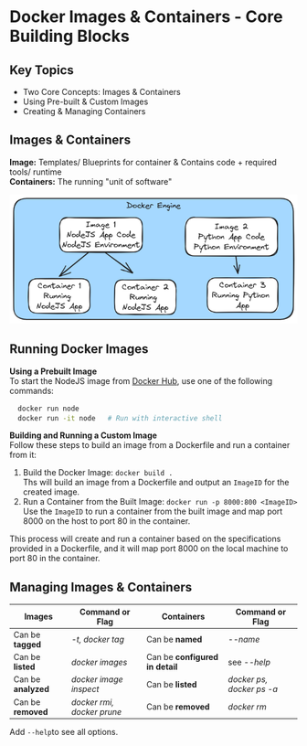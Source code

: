 # Docker Images & Containers - Core Building Blocks

## Key Topics

- Two Core Concepts: Images & Containers
- Using Pre-built & Custom Images
- Creating & Managing Containers

## Images & Containers

**Image:** Templates/ Blueprints for container & Contains code + required tools/ runtime<br />
**Containers:** The running "unit of software"

![docker_engine](./docs/image-container.excalidraw.png)

## Running Docker Images

**Using a Prebuilt Image**<br />
To start the NodeJS image from [Docker Hub](https://hub.docker.com/_/node), use one of the following commands:

```bash
  docker run node
  docker run -it node   # Run with interactive shell
```

**Building and Running a Custom Image**<br />
Follow these steps to build an image from a Dockerfile and run a container from it:

1. Build the Docker Image: `docker build .`<br />
   Ths will build an image from a Dockerfile and output an `ImageID` for the created image.<br />
2. Run a Container from the Built Image: `docker run -p 8000:800 <ImageID>`<br />
   Use the `ImageID` to run a container from the built image and map port 8000 on the host to port 80 in the container.

This process will create and run a container based on the specifications provided in a Dockerfile, and it will map port 8000 on the local machine to port 80 in the container.

## Managing Images & Containers

| Images              | Command or Flag            | Containers                      | Command or Flag           |
| ------------------- | -------------------------- | ------------------------------- | ------------------------- |
| Can be **tagged**   | _-t, docker tag_           | Can be **named**                | _--name_                  |
| Can be **listed**   | _docker images_            | Can be **configured in detail** | see _--help_              |
| Can be **analyzed** | _docker image inspect_     | Can be **listed**               | _docker ps, docker ps -a_ |
| Can be **removed**  | _docker rmi, docker prune_ | Can be **removed**              | _docker rm_               |

Add `--help`to see all options.
